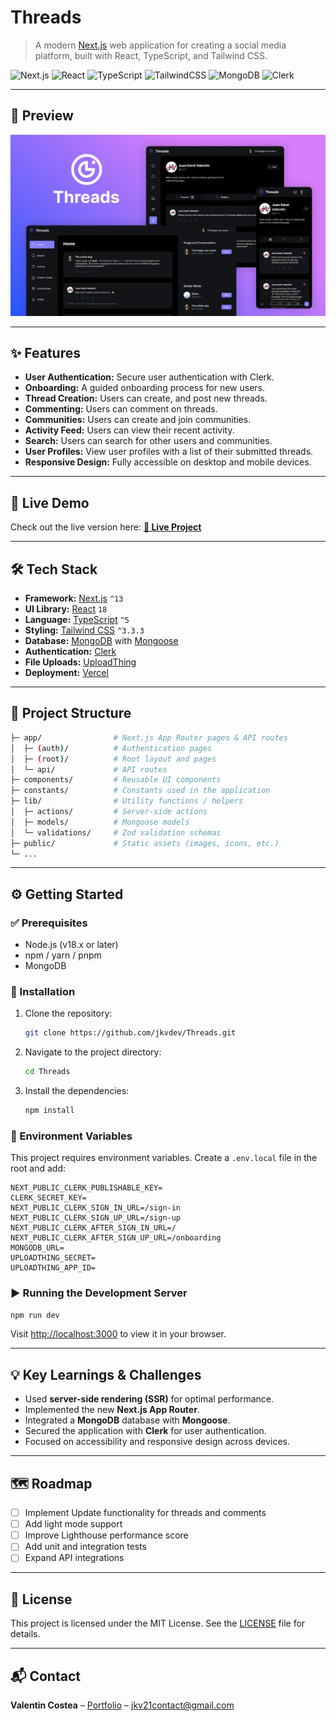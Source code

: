 # Threads

> A modern [Next.js](https://nextjs.org/) web application for creating a social media platform, built with React, TypeScript, and Tailwind CSS.

![Next.js](https://img.shields.io/badge/next.js-000000?style=for-the-badge&logo=nextdotjs&logoColor=white)
![React](https://img.shields.io/badge/react-%2320232a.svg?style=for-the-badge&logo=react&logoColor=%2361DAFB)
![TypeScript](https://img.shields.io/badge/typescript-%23007ACC.svg?style=for-the-badge&logo=typescript&logoColor=white)
![TailwindCSS](https://img.shields.io/badge/tailwindcss-%2338B2AC.svg?style=for-the-badge&logo=tailwind-css&logoColor=white)
![MongoDB](https://img.shields.io/badge/MongoDB-47A248?style=for-the-badge&logo=mongodb&logoColor=white)
![Clerk](https://img.shields.io/badge/Clerk-6C47FF?style=for-the-badge&logo=clerk&logoColor=white)

---

## 📸 Preview

![Project Screenshot](./public/project-mockup.png)

---

## ✨ Features

- **User Authentication:** Secure user authentication with Clerk.
- **Onboarding:** A guided onboarding process for new users.
- **Thread Creation:** Users can create, and post new threads.
- **Commenting:** Users can comment on threads.
- **Communities:** Users can create and join communities.
- **Activity Feed:** Users can view their recent activity.
- **Search:** Users can search for other users and communities.
- **User Profiles:** View user profiles with a list of their submitted threads.
- **Responsive Design:** Fully accessible on desktop and mobile devices.

---

## 🚀 Live Demo

Check out the live version here:
**[🔗 Live Project](https://threads-jkv21.vercel.app/)**

---

## 🛠️ Tech Stack

- **Framework:** [Next.js](https://nextjs.org/) `^13`
- **UI Library:** [React](https://react.dev/) `18`
- **Language:** [TypeScript](https://www.typescriptlang.org/) `^5`
- **Styling:** [Tailwind CSS](https://tailwindcss.com/) `^3.3.3`
- **Database:** [MongoDB](https://www.mongodb.com/) with [Mongoose](https://mongoosejs.com/)
- **Authentication:** [Clerk](https://clerk.com/)
- **File Uploads:** [UploadThing](https://uploadthing.com/)
- **Deployment:** [Vercel](https://vercel.com/)

---

## 📁 Project Structure

```bash
├─ app/                # Next.js App Router pages & API routes
│  ├─ (auth)/          # Authentication pages
│  ├─ (root)/          # Root layout and pages
│  └─ api/             # API routes
├─ components/         # Reusable UI components
├─ constants/          # Constants used in the application
├─ lib/                # Utility functions / helpers
│  ├─ actions/         # Server-side actions
│  ├─ models/          # Mongoose models
│  └─ validations/     # Zod validation schemas
├─ public/             # Static assets (images, icons, etc.)
└─ ...
```

---

## ⚙️ Getting Started

### ✅ Prerequisites

* Node.js (v18.x or later)
* npm / yarn / pnpm
* MongoDB

### 🧰 Installation

1. Clone the repository:

   ```bash
   git clone https://github.com/jkvdev/Threads.git
   ```
2. Navigate to the project directory:

   ```bash
   cd Threads
   ```
3. Install the dependencies:

   ```bash
   npm install
   ```

### 🔐 Environment Variables

This project requires environment variables. Create a `.env.local` file in the root and add:

```env
NEXT_PUBLIC_CLERK_PUBLISHABLE_KEY=
CLERK_SECRET_KEY=
NEXT_PUBLIC_CLERK_SIGN_IN_URL=/sign-in
NEXT_PUBLIC_CLERK_SIGN_UP_URL=/sign-up
NEXT_PUBLIC_CLERK_AFTER_SIGN_IN_URL=/
NEXT_PUBLIC_CLERK_AFTER_SIGN_UP_URL=/onboarding
MONGODB_URL=
UPLOADTHING_SECRET=
UPLOADTHING_APP_ID=
```

### ▶️ Running the Development Server

```bash
npm run dev
```

Visit [http://localhost:3000](http://localhost:3000) to view it in your browser.

---

## 💡 Key Learnings & Challenges

* Used **server-side rendering (SSR)** for optimal performance.
* Implemented the new **Next.js App Router**.
* Integrated a **MongoDB** database with **Mongoose**.
* Secured the application with **Clerk** for user authentication.
* Focused on accessibility and responsive design across devices.

---

## 🗺️ Roadmap

* [ ] Implement Update functionality for threads and comments
* [ ] Add light mode support
* [ ] Improve Lighthouse performance score
* [ ] Add unit and integration tests
* [ ] Expand API integrations

---

## 📝 License

This project is licensed under the MIT License. See the [LICENSE](LICENSE) file for details.

---

## 📬 Contact

**Valentin Costea** – [Portfolio](https://jkvdev.com) – [jkv21contact@gmail.com](mailto:jkv21contact@gmail.com)
